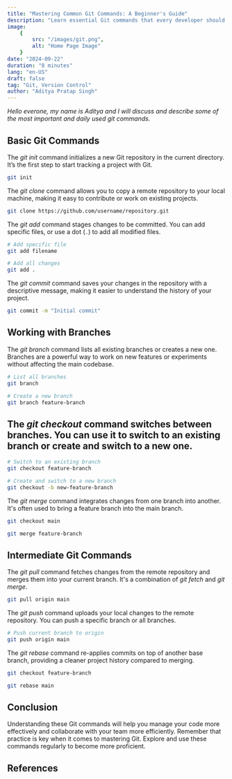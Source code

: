 ```yaml
---
title: "Mastering Common Git Commands: A Beginner's Guide"
description: "Learn essential Git commands that every developer should know. This guide covers basic to intermediate commands with examples to help you get started with version control."
image:
    {
        src: "/images/git.png",
        alt: "Home Page Image"
    }
date: "2024-09-22"
duration: "8 minutes"
lang: "en-US"
draft: false
tag: "Git, Version Control"
author: "Aditya Pratap Singh"
---
```


*Hello everone, my name is Aditya and I will discuss and describe some of the most important and daily used git commands.*
## Basic Git Commands

The *git init* command initializes a new Git repository in the current directory. It’s the first step to start tracking a project with Git.

```bash
git init
```
 The *git clone* command allows you to copy a remote repository to your local machine, making it easy to contribute or work on existing projects.

```bash
git clone https://github.com/username/repository.git
```
The *git add* command stages changes to be committed. You can add specific files, or use a dot (<code>.</code>) to add all modified files.

```bash
# Add specific file
git add filename
```

```bash
# Add all changes
git add .
```
The *git commit* command saves your changes in the repository with a descriptive message, making it easier to understand the history of your project.

```bash
git commit -m "Initial commit"
```

## Working with Branches

The *git branch* command lists all existing branches or creates a new one. Branches are a powerful way to work on new features or experiments without affecting the main codebase.

```bash
# List all branches
git branch
```

```bash
# Create a new branch
git branch feature-branch
```

## The *git checkout* command switches between branches. You can use it to switch to an existing branch or create and switch to a new one.

```bash
# Switch to an existing branch
git checkout feature-branch
```
```bash
# Create and switch to a new branch
git checkout -b new-feature-branch
```

The *git merge* command integrates changes from one branch into another. It's often used to bring a feature branch into the main branch.

```bash
git checkout main
```
```bash
git merge feature-branch
```

## Intermediate Git Commands

The *git pull* command fetches changes from the remote repository and merges them into your current branch. It's a combination of *git fetch* and *git merge*.

```bash
git pull origin main
```

The *git push* command uploads your local changes to the remote repository. You can push a specific branch or all branches.

```bash
# Push current branch to origin
git push origin main
```

 The *git rebase* command re-applies commits on top of another base branch, providing a cleaner project history compared to merging.</p>

```bash
git checkout feature-branch
```
```bash
git rebase main
```

## Conclusion 

Understanding these Git commands will help you manage your code more effectively and collaborate with your team more efficiently. Remember that practice is key when it comes to mastering Git. Explore and use these commands regularly to become more proficient.

## References